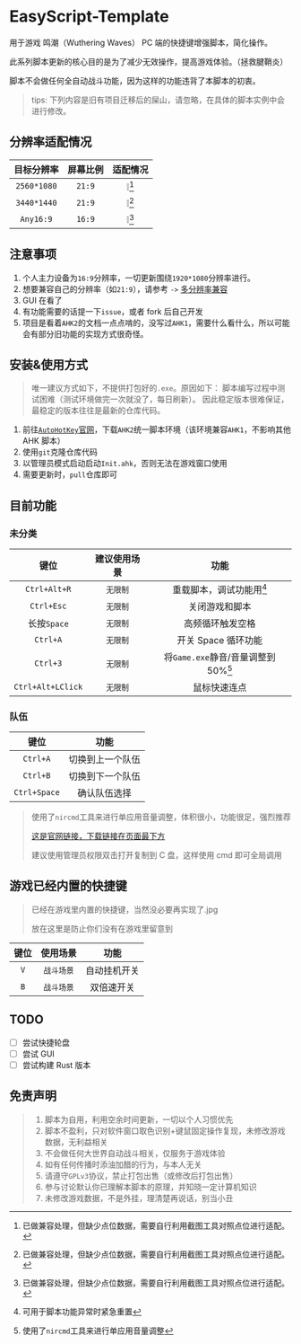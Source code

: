 # EasyScript-Template

用于游戏 鸣潮（Wuthering Waves） PC 端的快捷键增强脚本，简化操作。

此系列脚本更新的核心目的是为了减少无效操作，提高游戏体验。（拯救腱鞘炎）

脚本不会做任何全自动战斗功能，因为这样的功能违背了本脚本的初衷。

> tips: 下列内容是旧有项目迁移后的屎山，请忽略，在具体的脚本实例中会进行修改。

## 分辨率适配情况

| 目标分辨率  | 屏幕比例 | 适配情况 |
| :---------: | :------: | :------: |
| `2560*1080` |  `21:9`  |  ❕[^!]  |
| `3440*1440` |  `21:9`  |  ❕[^!]  |
|  `Any16:9`  |  `16:9`  |  ❕[^!]  |

[^!]: 已做兼容处理，但缺少点位数据，需要自行利用截图工具对照点位进行适配。

## 注意事项

1. 个人主力设备为`16:9`分辨率，一切更新围绕`1920*1080`分辨率进行。
2. 想要兼容自己的分辨率（如`21:9`），请参考 `->` [多分辨率兼容](./files/docs/Multiresolution.md)
3. GUI 在看了
4. 有功能需要的话提一下`issue`，或者 fork 后自己开发
5. 项目是看着`AHK2`的文档一点点啃的，没写过`AHK1`，需要什么看什么，所以可能会有部分旧功能的实现方式很奇怪。

## 安装&使用方式

> 唯一建议方式如下，不提供打包好的`.exe`。原因如下：
> 脚本编写过程中测试困难（测试环境做完一次就没了，每日刷新）。
> 因此稳定版本很难保证，最稳定的版本往往是最新的仓库代码。

1. 前往[`AutoHotKey`官网](https://www.autohotkey.com/)，下载`AHK2`统一脚本环境（该环境兼容`AHK1`，不影响其他 AHK 脚本）
2. 使用`git`克隆仓库代码
3. 以管理员模式启动启动`Init.ahk`，否则无法在游戏窗口使用
4. 需要更新时，`pull`仓库即可

## 目前功能

### 未分类

|       键位        | 建议使用场景 |                功能                 |
| :---------------: | :----------: | :---------------------------------: |
|   `Ctrl+Alt+R`    |   `无限制`   |      重载脚本，调试功能用[^*]       |
|    `Ctrl+Esc`     |   `无限制`   |           关闭游戏和脚本            |
|    长按`Space`    |   `无限制`   |          高频循环触发空格           |
|     `Ctrl+A`      |   `无限制`   |         开关 Space 循环功能         |
|     `Ctrl+3`      |   `无限制`   | 将`Game.exe`静音/音量调整到 50%[^2] |
| `Ctrl+Alt+LClick` |   `无限制`   |            鼠标快速连点             |

### 队伍

|     键位     |       功能       |
| :----------: | :--------------: |
|   `Ctrl+A`   | 切换到上一个队伍 |
|   `Ctrl+B`   | 切换到下一个队伍 |
| `Ctrl+Space` |   确认队伍选择   |

> 使用了`nircmd`工具来进行单应用音量调整，体积很小，功能很足，强烈推荐
>
> [这是官网链接，下载链接在页面最下方](http://www.nirsoft.net/utils/nircmd.html)
>
> 建议使用管理员权限双击打开复制到 C 盘，这样使用 cmd 即可全局调用

[^*]: 可用于脚本功能异常时紧急重置
[^1]: 目前只做了获取奖励+重复上一次派遣，没有需求就不做指定派遣了
[^2]: 使用了`nircmd`工具来进行单应用音量调整

## 游戏已经内置的快捷键

> 已经在游戏里内置的快捷键，当然没必要再实现了.jpg
>
> 放在这里是防止你们没有在游戏里留意到

| 键位 |  使用场景  |     功能     |
| :--: | :--------: | :----------: |
| `V`  | `战斗场景` | 自动挂机开关 |
| `B`  | `战斗场景` |  双倍速开关  |

## TODO

- [ ] 尝试快捷轮盘
- [ ] 尝试 GUI
- [ ] 尝试构建 Rust 版本

## 免责声明

> 1. 脚本为自用，利用空余时间更新，一切以个人习惯优先
> 2. 脚本不盈利，只对软件窗口取色识别+键鼠固定操作复现，未修改游戏数据，无利益相关
> 3. 不会做任何大世界自动战斗相关，仅服务于游戏体验
> 4. 如有任何传播时添油加醋的行为，与本人无关
> 5. 请遵守`GPLv3`协议，禁止打包出售（或修改后打包出售）
> 6. 参与讨论默认你已理解本脚本的原理，并知晓一定计算机知识
> 7. 未修改游戏数据，不是外挂，理清楚再说话，别当小丑
